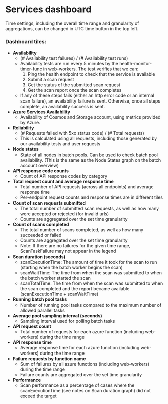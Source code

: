 <!--
Copyright (c) Microsoft Corporation. All rights reserved.
Licensed under the MIT License.
-->

# Services dashboard

Time settings, including the overall time range and granularity of aggregations, can be changed in UTC time button in the top left.

### Dashboard tiles:

-   **Availability**
    -   (# Availability test failures) / (# Availability test runs)
    -   Availability tests are run every 5 minutes by the health-monitor-timer-func in web-workers. The test verifies that we can:
        1. Ping the health endpoint to check that the service is available
        2. Submit a scan request
        3. Get the status of the submitted scan request
        4. Get the scan report once the scan completes
    -   If any of these steps fails (either an http error code or an internal scan failure), an availability failure is sent. Otherwise, once all steps complete, an availability success is sent.
-   **Azure Services Availability**
    -   Availability of Cosmos and Storage account, using metrics provided by Azure.
-   **Reliability**
    -   (# Requests failed with 5xx status code) / (# Total requests)
    -   This is calculated using all requests, including those generated by our availability tests and user requests
-   **Node states**
    -   State of all nodes in batch pools. Can be used to check batch pool availability. (This is the same as the Node States graph on the batch account overview)
-   **API response code counts**
    -   Count of API response codes by category
-   **Total request count and average response time**
    -   Total number of API requests (across all endpoints) and average response time
    -   Per-endpoint request counts and response times are in different tiles
-   **Count of scan requests submitted**
    -   The total number of submitted scan requests, as well as how many were accepted or rejected (for invalid urls)
    -   Counts are aggregated over the set time granularity
-   **Count of scans completed**
    -   The total number of scans completed, as well as how many succeeded or failed
    -   Counts are aggregated over the set time granularity
    -   Note: If there are no failures for the given time range, ScanTaskFailure may not appear in the legend
-   **Scan duration (seconds)**
    -   scanExecutionTime: The amount of time it took for the scan to run (starting when the batch worker begins the scan)
    -   scanWaitTime: The time from when the scan was submitted to when the batch worker started the scan
    -   scanTotalTime: The time from when the scan was submitted to when the scan completed and the report became available (scanExecutionTime + scanWaitTime)
-   **Running batch pool tasks**
    -   Number of running pool tasks compared to the maximum number of allowed parallel tasks
-   **Average pool sampling interval (seconds)**
    -   Sampling interval used for polling batch tasks
-   **API request count**
    -   Total number of requests for each azure function (including web-workers) during the time range
-   **API response time**
    -   Average response time for each azure function (including web-workers) during the time range
-   **Failure requests by function name**
    -   Sum of failures by all azure functions (including web-workers) during the time range
    -   Failure counts are aggregated over the set time granularity
-   **Performance**
    -   Scan performance as a percentage of cases where the scanExecutionTime (see notes on Scan duration graph) did not exceed the target
